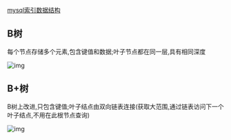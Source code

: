 [mysql索引数据结构](https://github.com/yehongzhi/learningSummary/blob/master/MySQL%E6%95%B0%E6%8D%AE%E5%BA%93/%E8%B0%88%E8%B0%88MYSQL%E7%B4%A2%E5%BC%95%E6%98%AF%E5%A6%82%E4%BD%95%E6%8F%90%E9%AB%98%E6%9F%A5%E8%AF%A2%E6%95%88%E7%8E%87%E7%9A%84.md)

## B树

每个节点存储多个元素,包含键值和数据;叶子节点都在同一层,具有相同深度

![img](https://camo.githubusercontent.com/3b7f642bc171e741f2a43f4f8b27e70eff4f9a9648022c27b4af479aa6c32e7c/68747470733a2f2f7374617469632e6c6f766562696c6962696c692e636f6d2f6d7973716c5f73756f79696e5f322e706e67)

## B+树

B树上改进,只包含键值;叶子结点由双向链表连接(获取大范围,通过链表访问下一个叶子结点,不用在此根节点查询)

![img](https://camo.githubusercontent.com/e1a71d1c1b8a7a7eebdc3ca8ceaceab0fa7396555f92d11548bdea54995c953c/68747470733a2f2f7374617469632e6c6f766562696c6962696c692e636f6d2f6d7973716c5f73756f79696e5f342e706e67)